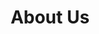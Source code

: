 ---
title: "About Us"
# watermark text
watermark: "About"
# page header background image
page_header_image: "/images/background/about.jpg"
# meta description
description : "Cupidatat non proident sunt culpa qui officia deserunt mollit <br> anim idest laborum sed ut perspiciatis."

layout : "about"
draft : false

############################## about ###############################
about:
  enable : true
  video_bg_image : "/images/about/about-3.jpg"
  video_thumbnail : "/images/about/about-4.jpg"
  video_link : "https://www.youtube.com/watch?v=VufDd-QL1c0"
  subtitle : "About Agico"
  title : "Eausmod tempor magna nostrud exercitation"
  content : "Lorem ipsum dolor sit amet consectetur adipicing elit sed do usmod tempor incididunt.enim ad minim veniam, quis nostrud exer citation ulla mco laboris nisi ut aliquip commodo. <br><br>Sed ut perspiciatis unde omnis iste natus error sit voluptatem accu santium doloreque laudantum."
  button:
    enable : true
    label : "Contact Us"
    link : "contact/"

############################### counter #############################
funfacts:
  enable : true
  funfact_item:
  # funfact item loop
  - name : "Downloads per day"
    count : "8000"
    
  # funfact item loop
  - name : "Design awards"
    count : "200"

  # funfact item loop
  - name : "Totally satisfied users"
    count : "25000"

  # funfact item loop
  - name : "People behind this app"
    count : "80"


########################### Service ################################
service:
  enable : true
  section : "service"
  # service item comes from "content/*/service.md" file
---